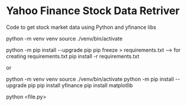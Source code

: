 
# Yahoo Finance Stock Data Retriver 
Code to get stock market data using Python and yfinance libs


python -m venv venv
source ./venv/bin/activate


python -m pip  install --upgrade pip
pip freeze > requirements.txt --> for creating requirements.txt
pip install -r requirements.txt

or 

python -m venv venv
source ./venv/bin/activate
python -m pip  install --upgrade pip 
pip install yfinance
pip install matplotlib


python <file.py>

